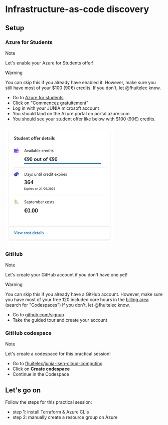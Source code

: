 # Infrastructure-as-code discovery

## Setup

### Azure for Students

> [!note]
> Let's enable your Azure for Students offer!

> [!warning]
> You can skip this if you already have enabled it.
> However, make sure you still have most of your $100 (90€) credits.
> If you don't, let @fhuitelec know.

- Go to [Azure for students](https://azure.microsoft.com/fr-fr/free/students)
- Click on "Commencez gratuitement"
- Log in with your JUNIA microsoft account
- You should land on the Azure portal on portal.azure.com
- You should see your student offer like below with $100 (90€) credits.

![student-offer-credits](./docs/resources/credits.png)

### GitHub

> [!note]
> Let's create your GitHub account if you don't have one yet!

> [!warning]
> You can skip this if you already have a GitHub account.
> However, make sure you have most of your free 120 included core hours in the [billing area](https://github.com/settings/billing/summary) (search for "Codespaces")
> If you don't, let @fhuitelec know.

- Go to [github.com/signup](https://github.com/signup)
- Take the guided tour and create your account

### GitHub codespace

> [!note]
> Let's create a codespace for this practical session!

- Go to [fhuitelec/junia-isen-cloud-computing](https://github.com/codespaces/new?hide_repo_select=true&ref=week-1-start&repo=861375313&skip_quickstart=true)
- Click on **Create codespace**
- Continue in the Codespace

## Let's go on

Follow the steps for this practical session:
- step 1: install Terraform & Azure CLIs
- step 2: manually create a resource group on Azure
